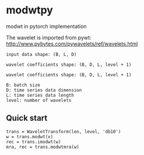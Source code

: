 # modwtpy
modwt in pytorch implementation

The wavelet is imported from pywt:
http://www.pybytes.com/pywavelets/ref/wavelets.html


```
input data shape: (B, L, D) 

wavelet coefficients shape: (B, D, L, level + 1) 

wavelet coefficients shape: (B, D, L, level + 1) 

B: batch size
D: time series data dimension
L: time series data length
level: number of wavelets

```

## Quick start

```
trans = WaveletTransform(len, level, 'db10')
w = trans.modwt(x)
rec = trans.imodwt(w)
mra, rec = trans.modwtmra(w)
```